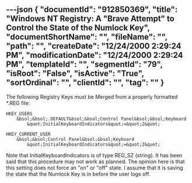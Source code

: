 ---json
{
  "documentId": "912850369",
  "title": "Windows NT Registry: A &quot;Brave Attempt&quot; to Control the State of the Numlock Key",
  "documentShortName": "",
  "fileName": "",
  "path": "",
  "createDate": "12/24/2000 2:29:24 PM",
  "modificationDate": "12/24/2000 2:29:24 PM",
  "templateId": "",
  "segmentId": "79",
  "isRoot": "False",
  "isActive": "True",
  "sortOrdinal": "",
  "clientId": "",
  "tag": ""
}
---

The following Registry Keys must be Merged from a properly formatted *.REG file:

    HKEY_USERS
        &bsol;&bsol;.DEFAULT&bsol;&bsol;Control Panel&bsol;&bsol;Keyboard
            &quot;InitialKeyboardIndicators&quot;=&quot;2&quot;

    HKEY_CURRENT_USER
        &bsol;&bsol;Control Panel&bsol;&bsol;Keyboard
            &quot;InitialKeyboardIndicators&quot;=&quot;2&quot; 

Note that InitialKeyboardIndicators is of type REG_SZ (string). It has been said that this procedure may not work as planned. The opinion here is that this setting does not force an &quot;on&quot; or &quot;off&quot; state. I assume that it is saving the state that the Numlock Key is in before the user logs off.
